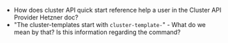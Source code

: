 - How does cluster API quick start reference help a user in the Cluster API Provider Hetzner doc?
- "The cluster-templates start with `cluster-template-`" - What do we mean by that? Is this information regarding the command?
